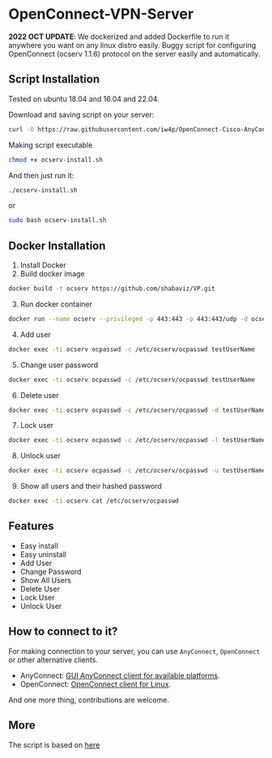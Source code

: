 # OpenConnect-VPN-Server
**2022 OCT UPDATE**: We dockerized and added Dockerfile to run it anywhere you want on any linux distro easily.
Buggy script for configuring OpenConnect (ocserv 1.1.6) protocol on the server easily and automatically.
## Script Installation
Tested on ubuntu 18.04 and 16.04 and 22.04.

Download and saving script on your server:
```bash
curl -O https://raw.githubusercontent.com/iw4p/OpenConnect-Cisco-AnyConnect-VPN-Server-OneKey-ocserv/master/ocserv-install.sh
```

Making script executable
```bash
chmod +x ocserv-install.sh
```

And then just run it:
```sh
./ocserv-install.sh
``` 
or
```sh
sudo bash ocserv-install.sh
``` 

## Docker Installation
1. Install Docker
2. Build docker image
```bash
docker build -t ocserv https://github.com/shabaviz/VP.git
```

3. Run docker container
```bash
docker run --name ocserv --privileged -p 443:443 -p 443:443/udp -d ocserv
```

4. Add user
```bash
docker exec -ti ocserv ocpasswd -c /etc/ocserv/ocpasswd testUserName
```

5. Change user password
```bash
docker exec -ti ocserv ocpasswd -c /etc/ocserv/ocpasswd testUserName
```

6. Delete user
```bash
docker exec -ti ocserv ocpasswd -c /etc/ocserv/ocpasswd -d testUserName
```

7. Lock user
```bash
docker exec -ti ocserv ocpasswd -c /etc/ocserv/ocpasswd -l testUserName
```

8. Unlock user
```bash
docker exec -ti ocserv ocpasswd -c /etc/ocserv/ocpasswd -u testUserName
```

9. Show all users and their hashed password
```bash
docker exec -ti ocserv cat /etc/ocserv/ocpasswd
```

## Features
- Easy install
- Easy uninstall
- Add User
- Change Password
- Show All Users
- Delete User
- Lock User
- Unlock User

## How to connect to it?
For making connection to your server, you can use `AnyConnect`, `OpenConnect` or other alternative clients.

- AnyConnect: [GUI AnyConnect client for available platforms](https://it.umn.edu/vpn-downloads-guides).
- OpenConnect: [OpenConnect client for Linux](https://computingforgeeks.com/how-to-connect-to-vpn-server-with-openconnect-ssl-vpn-client-on-linux/).

And one more thing, contributions are welcome.

## More
The script is based on [here](https://ocserv.gitlab.io/www/recipes-ocserv-configuration-basic.html)
